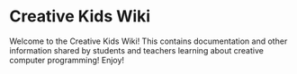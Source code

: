 # Creative Kids Wiki

Welcome to the Creative Kids Wiki! This contains documentation and other information shared by students and teachers learning about creative computer programming! Enjoy!
